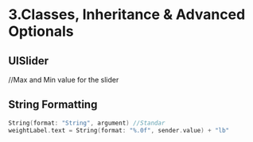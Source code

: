 # 3.Classes, Inheritance & Advanced Optionals

## UISlider
//Max and Min value for the slider


## String Formatting
```Swift
String(format: "String", argument) //Standar
weightLabel.text = String(format: "%.0f", sender.value) + "lb" 
```
